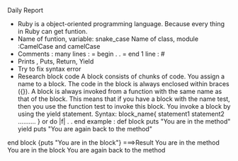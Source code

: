 Daily Report

- Ruby is a object-oriented programming language. Because every thing in Ruby can get funtion.
- Name of funtion, variable: snake_case
  Name of class, module :CamelCase and camelCase
- Comments : 
	many lines : = begin
					.
					.
				 = end
	1 line : #
- Prints , Puts, Return, Yield
- Try to fix syntax error
- Research block code
A block consists of chunks of code.
You assign a name to a block.
The code in the block is always enclosed within braces ({}).
A block is always invoked from a function with the same name as that of the block. This means that if you have a block with the name test, then you use the function test to invoke this block.
You invoke a block by using the yield statement.
Syntax: 
block_name{
   statement1
   statement2
   ..........
}
or
do |f|
.
.
end
example :
def block
   puts "You are in the method"
   yield
   puts "You are again back to the method"
   
end
block {puts "You are in the block"}
===>Result
You are in the method
You are in the block
You are again back to the method
